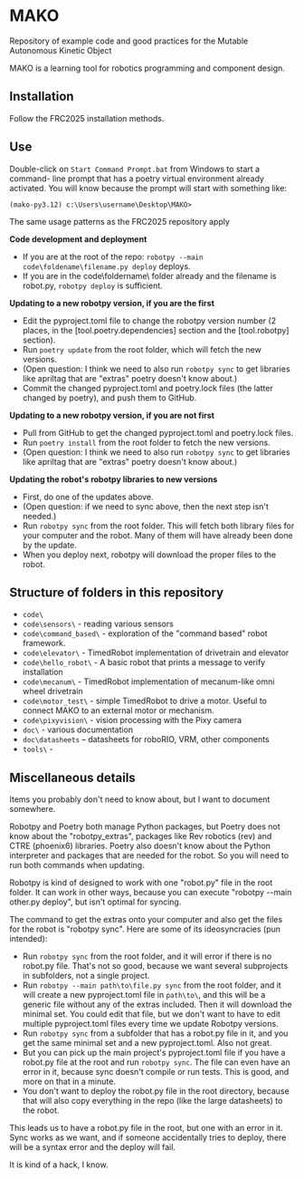 # MAKO
Repository of example code and good practices for the Mutable Autonomous Kinetic Object

MAKO is a learning tool for robotics programming and component design.

## Installation

Follow the FRC2025 installation methods.

## Use

Double-click on `Start Command Prompt.bat` from Windows to start a command-
line prompt that has a poetry virtual environment already activated.  You
will know because the prompt will start with something like:

`(mako-py3.12) c:\Users\username\Desktop\MAKO>`

The same usage patterns as the FRC2025 repository apply

**Code development and deployment**

* If you are at the root of the repo: `robotpy --main code\foldename\filename.py deploy` deploys.
* If you are in the code\foldername\ folder already and the filename is robot.py,
   `robotpy deploy` is sufficient.

**Updating to a new robotpy version, if you are the first**

* Edit the pyproject.toml file to change the robotpy version number (2 places,
    in the [tool.poetry.dependencies] section and the [tool.robotpy] section).
* Run `poetry update` from the root folder, which will fetch the new versions.
* (Open question: I think we need to also run `robotpy sync` to get libraries
    like apriltag that are "extras" poetry doesn't know about.)
* Commit the changed pyproject.toml and poetry.lock files (the latter changed
    by poetry), and push them to GitHub.

**Updating to a new robotpy version, if you are not first**

* Pull from GitHub to get the changed pyproject.toml and poetry.lock files.
* Run `poetry install` from the root folder to fetch the new versions.
* (Open question: I think we need to also run `robotpy sync` to get libraries
    like apriltag that are "extras" poetry doesn't know about.)

**Updating the robot's robotpy libraries to new versions**
* First, do one of the updates above.
* (Open question: if we need to sync above, then the next step isn't needed.)
* Run `robotpy sync` from the root folder.  This will fetch both library files
    for your computer and the robot.  Many of them will have already been
    done by the update.
* When you deploy next, robotpy will download the proper files to the robot.


## Structure of folders in this repository

* `code\`
* `code\sensors\` - reading various sensors
* `code\command_based\` - exploration of the "command based" robot framework.
* `code\elevator\` - TimedRobot implementation of drivetrain and elevator
* `code\hello_robot\` - A basic robot that prints a message to verify installation
* `code\mecanum\` - TimedRobot implementation of mecanum-like omni wheel drivetrain
* `code\motor_test\` - simple TimedRobot to drive a motor.  Useful to connect MAKO 
  to an external motor or mechanism.
* `code\pixyvision\` - vision processing with the Pixy camera
* `doc\` - various documentation
* `doc\datasheets` – datasheets for roboRIO, VRM, other components
* `tools\` - 


## Miscellaneous details

Items you probably don't need to know about, but I want to document somewhere.

Robotpy and Poetry both manage Python packages, but Poetry does not know about
the "robotpy_extras", packages like Rev robotics (rev) and CTRE (phoenix6)
libraries.  Poetry also doesn't know about the Python interpreter and
packages that are needed for the robot.  So you will need to run both commands
when updating.

Robotpy is kind of designed to work with one "robot.py" file in the root folder.
It can work in other ways, because you can execute "robotpy --main other.py deploy",
but isn't optimal for syncing.

The command to get the extras onto your computer and also get the files for
the robot is "robotpy sync".  Here are some of its ideosyncracies (pun intended):

* Run `robotpy sync` from the root folder, and it will error if there is no 
    robot.py file.  That's not so good, because we want several subprojects
    in subfolders, not a single project.
* Run `robotpy --main path\to\file.py sync` from the root folder, and it will
    create a new pyproject.toml file in `path\to\`, and this will be a generic
    file without any of the extras included.  Then it will download the minimal set.
    You could edit that file, but we don't want to have to edit multiple
    pyproject.toml files every time we update Robotpy versions.
* Run `robotpy sync` from a subfolder that has a robot.py file in it, and you
    get the same minimal set and a new pyproject.toml.  Also not great.
* But you can pick up the main project's pyproject.toml file if you have a 
    robot.py file at the root and run `robotpy sync`.  The file can even have
    an error in it, because sync doesn't compile or run tests.  This is good,
    and more on that in a minute.
* You don't want to deploy the robot.py file in the root directory, because
    that will also copy everything in the repo (like the large datasheets)
    to the robot.  

This leads us to have a robot.py file in the root, but one with an error
in it.  Sync works as we want, and if someone accidentally tries to deploy,
there will be a syntax error and the deploy will fail.

It is kind of a hack, I know.
